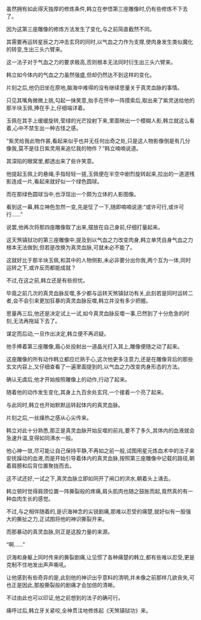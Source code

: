
虽然拥有如此得天独厚的修炼条件,韩立在参悟第三座雕像时,仍有些修炼不下去了。

因为这第三座雕像的修炼方法发生了变化,与之前简直截然不同。

其需要再运转星辰之力冲击玄窍的同时,以气血之力作为支撑,使肉身发生类似魔化的转变,生出三头六臂来。

这一法子对于气血之力的要求极高,否则根本无法同时衍生出三头六臂来。

韩立如今体内的气血之力虽然强盛,但却仍然达不到这样的变化。

片刻之后,他仍旧坐在原地,脑海中难得的没有继续思量关于真灵血脉的事情。

只见其嘴角微微上挑,勾起一抹笑意,抬手在怀中一阵摸索后,取出来了紫灵送给他的那半块玉佩,捧在手上,仔细端详着。

玉佩在其手上缓缓旋转,莹绿的光芒投射下来,里面映出一个模糊人影,韩立就这么看着,心中不禁生出一种古怪之感。

“紫灵给我此物作甚,看起来似乎也并无任何出奇之处,只是这人物影像倒是有几分像我,莫不是往日紫灵用来追忆我的物件？”韩立喃喃说道。

其深陷的眼窝里,都透出来了些许笑意。

他提起玉佩上的悬绳,手指轻轻一搓,玉佩便在半空中剧烈旋转起来,拉出的一道道残影连成一片,看起来就好似一个绿色圆球。

而在那绿色圆球当中,也浮现出一个颇为立体的人影图像。

看到这一幕,韩立神色忽然一变,先是怔了一下,随即喃喃说道:“或许可行,或许可行……”

说罢,他再次将那四座雕像取了出来,摆放在自己身前,仔细打量起来。

这天煞镇狱功的第三座雕像中,提及到以气血之力改变肉身,韩立单凭自身气血之力根本无法做到,但若是改换为真灵血脉,可就未必不能了。

这就好比于那半块玉佩,和其中的人物侧影,未必非要分出你我,两个互为一体,同时运转之下,或许反而都能成就？

不过,在这之前,韩立还是有些担忧。

毕竟之前几次的真灵血脉反噬,多少都与运转天煞镇狱功有关,此刻若是同时运转二者,会不会引来更加狂暴的真灵血脉反噬,韩立并没有多少把握。

思量再三后,他还是决定试上一试,如今真灵血脉反噬一事,已然到了十分危急的时刻,无法再拖延下去了。

谋定而后动,一旦作出决定,韩立便不再迟疑。

他手捧着第三座雕像,眉心处投射出一道晶光打入其上,雕像便随之动了起来。

这座雕像的所有动作韩立都应烂熟于心,这次他更多注意力,还是在雕像背后的那些玄文内容上,又仔细查看了一遍里面提到的,以气血之力改变肉身形态的方法。

确认无虞后,他才开始按照雕像上的动作,行动了起来。

随着他的动作发生变化,其身上九百余处玄窍,一个接着一个亮了起来。

与此同时,韩立也开始默默运转起体内的真灵血脉。

片刻之后,一丝燥热之感从心尖传来。

韩立对此十分熟悉,那正是真灵血脉开始反噬的前兆,要不了多久,其体内的血液就会急速升温,变得如同沸水一般。

他心神一敛,尽可能让自己保持平静,不再如之前一般,试图用星元炼血术中的法子来安抚躁动的血液,而是开始引导着体内的真灵血脉,按照第三座雕像中记载的路径,朝着肩膀和后背位置聚拢而去。

这不试还好,一试之下,真灵血脉立即如同开了闸口的洪水,朝着头上涌去。

韩立顿时觉得肩颈位置一阵撕裂般的疼痛,肩头肌肉也随之鼓胀而起,竟然真的有一种血肉生长的感觉。

不过,与之相伴随着的,是识海神念的尖锐剧痛,那难以忍受的痛楚,就好似有一股强大的撕扯之力,正试图将他的神识撕裂开来。

而那暴动的真灵血脉,则正是这股力量的来源。

“啊……”

识海和身躯上同时传来的撕裂剧痛,让见惯了各种痛楚的韩立,都有些难以忍受,更是克制不住地发出声声嘶吼。

让他感到有些奇异的是,此刻他的神识出乎意料的清明,并未像之前那样几欲丧失,可也正是因此,那股撕裂般的剧痛才会加倍的清晰。

不过由此也可以印证,他之前想到的法子的确可行。

痛呼过后,韩立牙关紧咬,全神贯注地修炼起《天煞镇狱功》来。